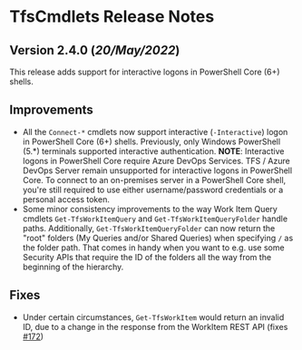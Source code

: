 # TfsCmdlets Release Notes

## Version 2.4.0 (_20/May/2022_)

This release adds support for interactive logons in PowerShell Core (6+) shells.

## Improvements

* All the `Connect-*` cmdlets now support interactive (`-Interactive`) logon in PowerShell Core (6+) shells. Previously, only Windows PowerShell (5.*) terminals supported interactive authentication. **NOTE**: Interactive logons in PowerShell Core require Azure DevOps Services. TFS / Azure DevOps Server remain unsupported for interactive logons in PowerShell Core. To connect to an on-premises server in a PowerShell Core shell, you're still required to use either username/password credentials or a personal access token.
* Some minor consistency improvements to the way Work Item Query cmdlets `Get-TfsWorkItemQuery` and `Get-TfsWorkItemQueryFolder` handle paths. Additionally, `Get-TfsWorkItemQueryFolder` can now return the "root" folders (My Queries and/or Shared Queries) when specifying `/` as the folder path. That comes in handy when you want to e.g. use some Security APIs that require the ID of the folders all the way from the beginning of the hierarchy.

## Fixes

* Under certain circumstances, `Get-TfsWorkItem` would return an invalid ID, due to a change in the response from the WorkItem REST API (fixes [#172](https://github.com/igoravl/TfsCmdlets/issues/172))
